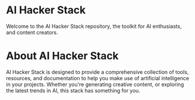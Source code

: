 # AI Hacker Stack

Welcome to the AI Hacker Stack repository, the toolkit for AI enthusiasts, and content creators.

# About AI Hacker Stack

AI Hacker Stack is designed to provide a comprehensive collection of tools, resources, and documentation to help you make use of artificial intelligence in your projects. Whether you're generating creative content, or exploring the latest trends in AI, this stack has something for you.
